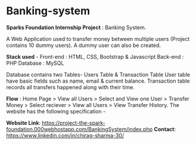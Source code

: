 # Banking-system


**Sparks Foundation Internship Project** : Banking System.

A Web Application used to transfer money between multiple users (Project contains 10 dummy users). A dummy user can also be created.

**Stack used** -
Front-end : HTML, CSS, Bootstrap & Javascript
Back-end : PHP
Database : MySQL

Database contains two Tables- Users Table & Transaction Table
User table have basic fields such as name, email & current balance.
Transaction table records all transfers happened along with their time.

**Flow** : Home Page > View all Users > Select and View one User > Transfer Money > Select reciever > View all Users > View Transfer History.
The website has the following specification -

**Website Link**: https://project-the-spark-foundation.000webhostapp.com/BankingSystem/index.php
**Contact**: https://www.linkedin.com/in/chirag-sharma-30/
